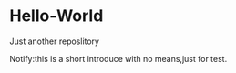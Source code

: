 # Hello-World
Just another reposlitory

Notify:this is a short introduce with no means,just for test.
